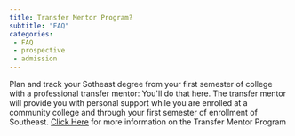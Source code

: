 ```yaml
---
title: Transfer Mentor Program?
subtitle: "FAQ"
categories:
 - FAQ
 - prospective
 - admission
---
```

Plan and track your Sotheast degree from your first semester of college with a professional transfer mentor: You'll do that here. The transfer mentor will provide you with personal support while you are enrolled at a community college and through your first semester of enrollment of Southeast.
<a href="https://semo.edu/admissions/requirements/transfer-mentor.html" target="blank">Click Here</a> for more information on the Transfer Mentor Program 
